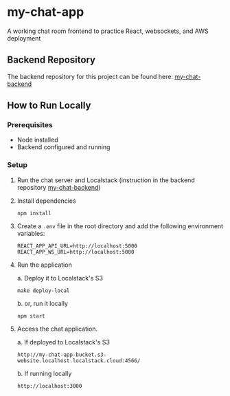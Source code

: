 # my-chat-app
A working chat room frontend to practice React, websockets, and AWS deployment

## Backend Repository
The backend repository for this project can be found here: [my-chat-backend](https://github.com/akenned8/my-chat-backend)

## How to Run Locally

### Prerequisites
- Node installed
- Backend configured and running

### Setup

1. Run the chat server and Localstack (instruction in the backend repository [my-chat-backend](https://github.com/akenned8/my-chat-backend))

2. Install dependencies 
    ```
    npm install
    ```

3. Create a ``.env`` file in the root directory and add the following environment variables:
    ```
    REACT_APP_API_URL=http://localhost:5000
    REACT_APP_WS_URL=http://localhost:5000
    ```

4. Run the application 
    
    a. Deploy it to Localstack's S3
    ```
    make deploy-local
    ```

    b. or, run it locally

    ```
    npm start
    ```

5. Access the chat application.

    a. If deployed to Localstack's S3 

    ``http://my-chat-app-bucket.s3-website.localhost.localstack.cloud:4566/``

    b. If running locally

    ``http://localhost:3000`` 
